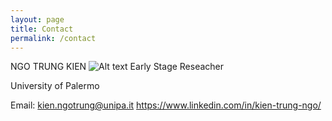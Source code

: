 ```yaml
---
layout: page
title: Contact
permalink: /contact
---
```


 NGO TRUNG KIEN
![Alt text](https://media.licdn.com/dms/image/D4D03AQEFy1B1n8yDbw/profile-displayphoto-shrink_400_400/0/1694169257540?e=1704931200&v=beta&t=zA0-g3t29YgPh2NZvI8y_tp6v4Q8tNLOGc-0BTH5OKU)
 Early Stage Reseacher

 University of Palermo

 Email: kien.ngotrung@unipa.it
 https://www.linkedin.com/in/kien-trung-ngo/
 